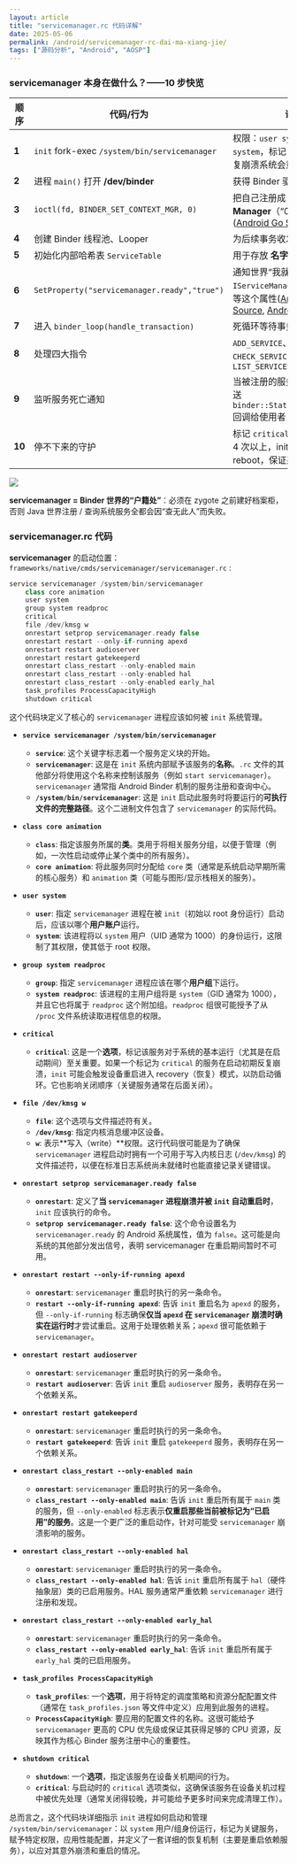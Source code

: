 ```yaml
---
layout: article
title: "servicemanager.rc 代码详解"
date: 2025-05-06
permalink: /android/servicemanager-rc-dai-ma-xiang-jie/
tags: ["源码分析", "Android", "AOSP"]
---
```


   

### servicemanager 本身在做什么？——10 步快览

| 顺序     | 代码/行为                                         | 说明                                                                                                                                                                                                                                                                                                                                                                                                                                                                                                                                       |
| ------ | --------------------------------------------- | ---------------------------------------------------------------------------------------------------------------------------------------------------------------------------------------------------------------------------------------------------------------------------------------------------------------------------------------------------------------------------------------------------------------------------------------------------------------------------------------------------------------------------------------- |
| **1**  | `init` fork-exec `/system/bin/servicemanager` | 权限：`user system`、`group system`，标记 `critical`，若反复崩溃系统会重启                                                                                                                                                                                                                                                                                                                                                                                                                                                                                 |
| **2**  | 进程 `main()` 打开 **/dev/binder**                | 获得 Binder 驱动 FD                                                                                                                                                                                                                                                                                                                                                                                                                                                                                                                          |
| **3**  | `ioctl(fd, BINDER_SET_CONTEXT_MGR, 0)`        | 把自己注册成 **Binder Context Manager**（“0 号服务”）([Android Go Source](https://android.googlesource.com/platform/system/hwservicemanager/%2B/e09e6b11976c7111018fb5e5ce92465df89b4235/hw_service_manager.cpp?utm_source=chatgpt.com "hw_service_manager.cpp - platform/system/hwservicemanager"))                                                                                                                                                                                                                                                |
| **4**  | 创建 Binder 线程池、Looper                          | 为后续事务收发做准备                                                                                                                                                                                                                                                                                                                                                                                                                                                                                                                               |
| **5**  | 初始化内部哈希表 `ServiceTable`                       | 用于存放 **名字→Binder 引用**                                                                                                                                                                                                                                                                                                                                                                                                                                                                                                                    |
| **6**  | `SetProperty("servicemanager.ready","true")`  | 通知世界“我就绪了”，客户端 `IServiceManager.cpp` 会轮询等这个属性([Android Go Source](https://android.googlesource.com/platform/frameworks/native/%2B/master/cmds/servicemanager/main.cpp?autodive=0%2F%2F%2F%2F&utm_source=chatgpt.com "cmds/servicemanager/main.cpp - platform/frameworks/native"), [Android Go Source](https://android.googlesource.com/platform//frameworks/native/%2B/7456c7e8d93fbf8ac1c2baba7d1533f056d630d6/libs/binder/IServiceManager.cpp?utm_source=chatgpt.com "libs/binder/IServiceManager.cpp - platform//frameworks/native")) |
| **7**  | 进入 `binder_loop(handle_transaction)`          | 死循环等待事务                                                                                                                                                                                                                                                                                                                                                                                                                                                                                                                                  |
| **8**  | 处理四大指令                                        | `ADD_SERVICE`、`GET_SERVICE`、`CHECK_SERVICE`、`LIST_SERVICES`                                                                                                                                                                                                                                                                                                                                                                                                                                                                              |
| **9**  | 监听服务死亡通知                                      | 当被注册的服务进程死掉，发送 `binder::Status::linkToDeath` 回调给使用者                                                                                                                                                                                                                                                                                                                                                                                                                                                                                      |
| **10** | 停不下来的守护                                       | 标记 `critical`；若 4 分钟内崩 4 次以上，init 会触发 reboot，保证系统一致性                                                                                                                                                                                                                                                                                                                                                                                                                                                                                     |

![](../../assets/blogimages/mermaid-diagram-2025-05-06-155815.png)

**servicemanager = Binder 世界的“户籍处”**：必须在 zygote 之前建好档案柜，否则 Java 世界注册 / 查询系统服务全都会因“查无此人”而失败。

### servicemanager.rc 代码

**servicemanager** 的启动位置：
`frameworks/native/cmds/servicemanager/servicemanager.rc` :

```c++
service servicemanager /system/bin/servicemanager
    class core animation
    user system
    group system readproc
    critical
    file /dev/kmsg w
    onrestart setprop servicemanager.ready false
    onrestart restart --only-if-running apexd
    onrestart restart audioserver
    onrestart restart gatekeeperd
    onrestart class_restart --only-enabled main
    onrestart class_restart --only-enabled hal
    onrestart class_restart --only-enabled early_hal
    task_profiles ProcessCapacityHigh
    shutdown critical
```

这个代码块定义了核心的 `servicemanager` 进程应该如何被 `init` 系统管理。

- **`service servicemanager /system/bin/servicemanager`**
    
    - **`service`**: 这个关键字标志着一个服务定义块的开始。
    - **`servicemanager`**: 这是在 `init` 系统内部赋予该服务的**名称**。`.rc` 文件的其他部分将使用这个名称来控制该服务（例如 `start servicemanager`）。`servicemanager` 通常指 Android Binder 机制的服务注册和查询中心。
    - **`/system/bin/servicemanager`**: 这是 `init` 启动此服务时将要运行的**可执行文件的完整路径**。这个二进制文件包含了 `servicemanager` 的实际代码。

- **`class core animation`**
    
    - **`class`**: 指定该服务所属的**类**。类用于将相关服务分组，以便于管理（例如，一次性启动或停止某个类中的所有服务）。
    - **`core animation`**: 将此服务同时分配给 `core` 类（通常是系统启动早期所需的核心服务）和 `animation` 类（可能与图形/显示栈相关的服务）。

- **`user system`**
    
    - **`user`**: 指定 `servicemanager` 进程在被 `init`（初始以 root 身份运行）启动后，应该以哪个**用户账户**运行。
    - **`system`**: 该进程将以 `system` 用户（UID 通常为 1000）的身份运行，这限制了其权限，使其低于 root 权限。

- **`group system readproc`**
    
    - **`group`**: 指定 `servicemanager` 进程应该在哪个**用户组**下运行。
    - **`system readproc`**: 该进程的主用户组将是 `system`（GID 通常为 1000），并且它也将属于 `readproc` 这个附加组。`readproc` 组很可能授予了从 `/proc` 文件系统读取进程信息的权限。
- **`critical`**
    
    - **`critical`**: 这是一个**选项**，标记该服务对于系统的基本运行（尤其是在启动期间）至关重要。如果一个标记为 `critical` 的服务在启动初期反复崩溃，`init` 可能会触发设备重启进入 recovery（恢复）模式，以防启动循环。它也影响关闭顺序（关键服务通常在后面关闭）。

- **`file /dev/kmsg w`**
    
    - **`file`**: 这个选项与文件描述符有关。
    - **`/dev/kmsg`**: 指定内核消息缓冲区设备。
    - **`w`**: 表示**写入（write）**权限。这行代码很可能是为了确保 `servicemanager` 进程启动时拥有一个可用于写入内核日志 (`/dev/kmsg`) 的文件描述符，以便在标准日志系统尚未就绪时也能直接记录关键错误。

- **`onrestart setprop servicemanager.ready false`**
    
    - **`onrestart`**: 定义了**当 `servicemanager` 进程崩溃并被 `init` 自动重启时**，`init` 应该执行的命令。
    - **`setprop servicemanager.ready false`**: 这个命令设置名为 `servicemanager.ready` 的 Android 系统属性，值为 `false`。这可能是向系统的其他部分发出信号，表明 servicemanager 在重启期间暂时不可用。

- **`onrestart restart --only-if-running apexd`**
    
    - **`onrestart`**: `servicemanager` 重启时执行的另一条命令。
    - **`restart --only-if-running apexd`**: 告诉 `init` 重启名为 `apexd` 的服务，但 `--only-if-running` 标志确保**仅当 `apexd` 在 `servicemanager` 崩溃时确实在运行时**才尝试重启。这用于处理依赖关系；`apexd` 很可能依赖于 `servicemanager`。

- **`onrestart restart audioserver`**
    
    - **`onrestart`**: `servicemanager` 重启时执行的另一条命令。
    - **`restart audioserver`**: 告诉 `init` 重启 `audioserver` 服务，表明存在另一个依赖关系。

- **`onrestart restart gatekeeperd`**
    
    - **`onrestart`**: `servicemanager` 重启时执行的另一条命令。
    - **`restart gatekeeperd`**: 告诉 `init` 重启 `gatekeeperd` 服务，表明存在另一个依赖关系。

- **`onrestart class_restart --only-enabled main`**
    
    - **`onrestart`**: `servicemanager` 重启时执行的另一条命令。
    - **`class_restart --only-enabled main`**: 告诉 `init` 重启所有属于 `main` 类的服务，但 `--only-enabled` 标志表示**仅重启那些当前被标记为“已启用”的服务**。这是一个更广泛的重启动作，针对可能受 `servicemanager` 崩溃影响的服务。

- **`onrestart class_restart --only-enabled hal`**
    
    - **`onrestart`**: `servicemanager` 重启时执行的另一条命令。
    - **`class_restart --only-enabled hal`**: 告诉 `init` 重启所有属于 `hal`（硬件抽象层）类的已启用服务。HAL 服务通常严重依赖 `servicemanager` 进行注册和发现。

- **`onrestart class_restart --only-enabled early_hal`**
    
    - **`onrestart`**: `servicemanager` 重启时执行的另一条命令。
    - **`class_restart --only-enabled early_hal`**: 告诉 `init` 重启所有属于 `early_hal` 类的已启用服务。

- **`task_profiles ProcessCapacityHigh`**
    
    - **`task_profiles`**: 一个**选项**，用于将特定的调度策略和资源分配配置文件（通常在 `task_profiles.json` 等文件中定义）应用到此服务的进程。
    - **`ProcessCapacityHigh`**: 要应用的配置文件的名称。这很可能给予 `servicemanager` 更高的 CPU 优先级或保证其获得足够的 CPU 资源，反映其作为核心 Binder 服务注册中心的重要性。

- **`shutdown critical`**
    
    - **`shutdown`**: 一个**选项**，指定该服务在设备关机期间的行为。
    - **`critical`**: 与启动时的 `critical` 选项类似，这确保该服务在设备关机过程中被优先处理（通常关闭得较晚，并可能给予更多时间来完成清理工作）。

总而言之，这个代码块详细指示 `init` 进程如何启动和管理 `/system/bin/servicemanager`：以 `system` 用户/组身份运行，标记为关键服务，赋予特定权限，应用性能配置，并定义了一套详细的恢复机制（主要是重启依赖服务），以应对其意外崩溃和重启的情况。